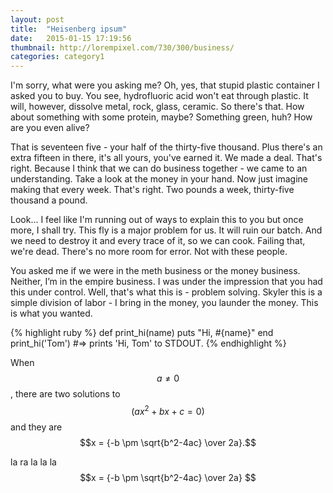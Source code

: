 ```yaml
---
layout: post
title:  "Heisenberg ipsum"
date:   2015-01-15 17:19:56
thumbnail: http://lorempixel.com/730/300/business/
categories: category1
---
```

I'm sorry, what were you asking me? Oh, yes, that stupid plastic container I asked you to buy. You see, hydrofluoric acid won't eat through plastic. It will, however, dissolve metal, rock, glass, ceramic. So there's that. How about something with some protein, maybe? Something green, huh? How are you even alive?

That is seventeen five - your half of the thirty-five thousand. Plus there's an extra fifteen in there, it's all yours, you've earned it. We made a deal. That's right. Because I think that we can do business together - we came to an understanding. Take a look at the money in your hand. Now just imagine making that every week. That's right. Two pounds a week, thirty-five thousand a pound.

Look... I feel like I'm running out of ways to explain this to you but once more, I shall try. This fly is a major problem for us. It will ruin our batch. And we need to destroy it and every trace of it, so we can cook. Failing that, we're dead. There's no more room for error. Not with these people.

You asked me if we were in the meth business or the money business. Neither, I’m in the empire business. I was under the impression that you had this under control. Well, that's what this is - problem solving. Skyler this is a simple division of labor - I bring in the money, you launder the money. This is what you wanted.

{% highlight ruby %}
def print_hi(name)
  puts "Hi, #{name}"
end
print_hi('Tom')
#=> prints 'Hi, Tom' to STDOUT.
{% endhighlight %}

When $$a \ne 0$$, there are two solutions to $$(ax^2 + bx + c = 0)$$ and they are
$$x = {-b \pm \sqrt{b^2-4ac} \over 2a}.$$

la ra la la la $$x = {-b \pm \sqrt{b^2-4ac} \over 2a} $$